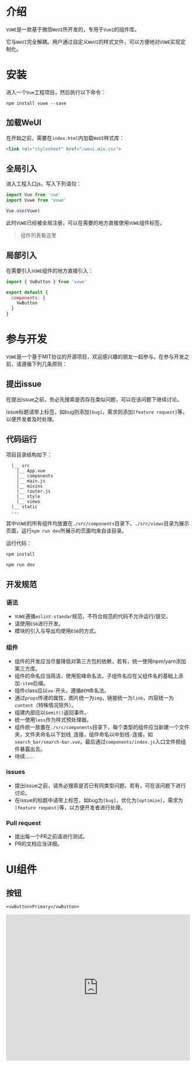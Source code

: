 # 介绍
`VUWE`是一款基于微信`WeUI`所开发的，专用于`Vue2`的组件库。

它与`WeUI`完全解耦。用户通过自定义`WeUI`的样式文件，可以方便地对`VUWE`实现定制化。

# 安装
进入一个`Vue`工程项目，然后执行以下命令：
```
npm install vuwe --save
```
## 加载WeUI
在开始之前，需要在`index.html`内加载`WeUI`样式库：
```html
<link rel="stylesheet" href="/weui.min.css">
```

## 全局引入
进入工程入口js，写入下列语句：
```js
import Vue from 'vue'
import Vuwe from 'vuwe'

Vue.use(Vuwe)
```
此时`VUWE`已经被全局注册，可以在需要的地方直接使用`VUWE`组件标签。
> 组件列表看这里

## 局部引入
在需要引入`VUWE`组件的地方直接引入：
```js
import { VwButton } from 'vuwe'

export default {
  components: {
    VwButton
  }
}
```

# 参与开发
`VUWE`是一个基于MIT协议的开源项目，欢迎感兴趣的朋友一起参与。在参与开发之前，请遵循下列几条原则：
## 提出issue
在提出issue之前，务必先搜索是否存在类似问题，可以在该问题下继续讨论。

issue标题请带上标签，如bug则添加`[bug]`，需求则添加`[feature request]`等，以便开发者及时处理。

## 代码运行
项目目录结构如下：
```
  |__ src
    |__ App.vue
    |__ components
    |__ main.js
    |__ mixins
    |__ router.js
    |__ style
    |__ views
  |__ static
  ...

```
其中`VUWE`的所有组件均放置在`./src/components`目录下。`./src/views`目录为展示页面，运行`npm run dev`所展示的页面均来自该目录。

运行代码：
```js
npm install

npm run dev
```

## 开发规范
### 语法
- `VUWE`遵循`eslint-standar`规范，不符合规范的代码不允许运行/提交。
- 请使用`ES6`进行开发。
- 模块的引入与导出均使用`ES6`的方式。

### 组件
- 组件的开发应当尽量降低对第三方包的依赖，若有，统一使用npm/yarn添加第三方库。
- 组件的命名应当简洁，使用驼峰命名法，子组件名应在父组件名的基础上添加`-item`后缀。
- 组件class应以`vw-`开头，遵循`BEM`命名法。
- 通过`props`传递的属性，图片统一为`img`，链接统一为`link`，内容统一为`content`（特殊情况除外）。
- 组建内部应以`$emit()`返回事件。
- 统一使用`less`作为样式预处理器。
- 组件统一放置在`./src/components`目录下，每个类型的组件应当新建一个文件夹，文件夹命名以下划线`_`连接，组件命名以中划线`-`连接，如`search_bar/search-bar.vue`。最后通过`components/index.js`入口文件把组件暴露出去。
- 待续……

### issues
- 提出issue之前，请务必搜索是否已有同类型问题，若有，可在该问题下进行讨论。
- 在issue的标题中请带上标签，如bug为`[bug]`，优化为`[optimize]`，需求为`[feature request]`等，以方便开发者进行处理。

### Pull request
- 提出每一个PR之前请进行测试。
- PR的文档应当详细。

# UI组件
## 按钮
```
<vwButton>Primary</vwButton>
```
<iframe src="https://vuwe.github.io/vuwe/#/button" frameborder="0" style="width:100%;height:400px;"></iframe>

